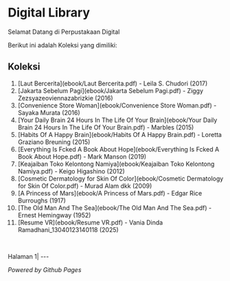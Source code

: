 # Digital Library

Selamat Datang di Perpustakaan Digital

Berikut ini adalah Koleksi yang dimiliki:

## Koleksi
1. [Laut Bercerita](ebook/Laut Bercerita.pdf) - Leila S. Chudori (2017)
2. [Jakarta Sebelum Pagi](ebook/Jakarta Sebelum Pagi.pdf) - Ziggy Zezsyazeoviennazabrizkie (2016)
3. [Convenience Store Woman](ebook/Convenience Store Woman.pdf) - Sayaka Murata (2016)
4. [Your Daily Brain 24 Hours In The Life Of Your Brain](ebook/Your Daily Brain 24 Hours In The Life Of Your Brain.pdf) - Marbles (2015)
5. [Habits Of A Happy Brain](ebook/Habits Of A Happy Brain.pdf) - Loretta Graziano Breuning (2015)
6. [Everything Is Fcked A Book About Hope](ebook/Everything Is Fcked A Book About Hope.pdf) - Mark Manson (2019)
7. [Keajaiban Toko Kelontong Namiya](ebook/Keajaiban Toko Kelontong Namiya.pdf) - Keigo Higashino (2012)
8. [Cosmetic Dermatology for Skin Of Color](ebook/Cosmetic Dermatology for Skin Of Color.pdf) - Murad Alam dkk (2009)
9. [A Princess of Mars](ebook/A Princess of Mars.pdf) - Edgar Rice Burroughs (1917)
10. [The Old Man And The Sea](ebook/The Old Man And The Sea.pdf) - Ernest Hemingway (1952)
11. [Resume VR](ebook/Resume VR.pdf) - Vania Dinda Ramadhani_13040123140118 (2025)
    
<br>
<p><a ref="halaman1.html">Halaman 1</a>|
---

*Powered by Github Pages*
